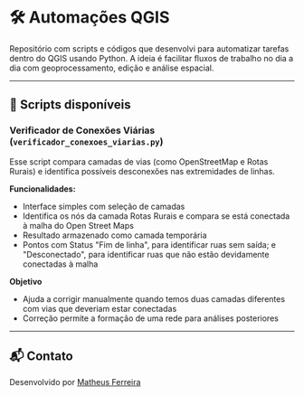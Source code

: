 # 🛠️ Automações QGIS

Repositório com scripts e códigos que desenvolvi para automatizar tarefas dentro do QGIS usando Python. A ideia é facilitar fluxos de trabalho no dia a dia com geoprocessamento, edição e análise espacial.

---

## 📌 Scripts disponíveis

### Verificador de Conexões Viárias (`verificador_conexoes_viarias.py`)
Esse script compara camadas de vias (como OpenStreetMap e Rotas Rurais) e identifica possíveis desconexões nas extremidades de linhas.

**Funcionalidades:**
- Interface simples com seleção de camadas
- Identifica os nós da camada Rotas Rurais e compara se está conectada à malha do Open Street Maps
- Resultado armazenado como camada temporária
- Pontos com Status "Fim de linha", para identificar ruas sem saída; e "Desconectado", para identificar ruas que não estão devidamente conectadas à malha

**Objetivo**
- Ajuda a corrigir manualmente quando temos duas camadas diferentes com vias que deveriam estar conectadas
- Correção permite a formação de uma rede para análises posteriores

---

## 📬 Contato

Desenvolvido por [Matheus Ferreira](mailto:mff.matheusfernandes@gmail.com)

